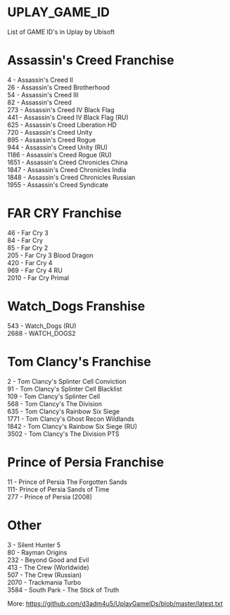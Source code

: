 # UPLAY_GAME_ID
List of GAME ID's in Uplay by Ubisoft

# Assassin's Creed Franchise
4 - Assassin's Creed II  
26 - Assassin's Creed Brotherhood  
54 - Assassin's Creed III  
82 - Assassin's Creed  
273 - Assassin's Creed IV Black Flag  
441 - Assassin's Creed IV Black Flag (RU)  
625 - Assassin's Creed Liberation HD  
720 - Assassin's Creed Unity  
895 - Assassin's Creed Rogue   
944 - Assassin's Creed Unity (RU)  
1186 - Assassin's Creed Rogue (RU)  
1651 - Assassin's Creed Chronicles China  
1847 - Assassin's Creed Chronicles India  
1848 - Assassin's Creed Chronicles Russian  
1955 - Assassin's Creed Syndicate  

# FAR CRY Franchise
46 - Far Cry 3  
84 - Far Cry  
85 - Far Cry 2  
205 - Far Cry 3 Blood Dragon  
420 - Far Cry 4  
969 - Far Cry 4 RU  
2010 - Far Cry Primal  

# Watch_Dogs Franshise
543 - Watch_Dogs (RU)  
2688 - WATCH_DOGS2  

# Tom Clancy's Franchise
2 - Tom Clancy's Splinter Cell Conviction  
91 - Tom Clancy's Splinter Cell Blacklist  
109 - Tom Clancy's Splinter Cell  
568 - Tom Clancy's The Division  
635 - Tom Clancy's Rainbow Six Siege  
1771 - Tom Clancy's Ghost Recon Wildlands  
1842 - Tom Clancy's Rainbow Six Siege (RU)  
3502 - Tom Clancy's The Division PTS  

# Prince of Persia Franchise
11 - Prince of Persia The Forgotten Sands  
111- Prince of Persia Sands of Time  
277 - Prince of Persia (2008)  

# Other
3 - Silent Hunter 5  
80 - Rayman Origins  
232 - Beyond Good and Evil  
413 - The Crew (Worldwide)  
507 - The Crew (Russian)  
2070 - Trackmania Turbo  
3584 - South Park - The Stick of Truth  

More: https://github.com/d3adm4u5/UplayGameIDs/blob/master/latest.txt

